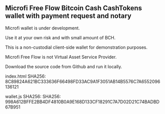 ## Microfi Free Flow Bitcoin Cash CashTokens wallet with payment request and notary

Microfi wallet is under development.

Use it at your own risk and with small amount of BCH.

This is a non-custodial client-side wallet for demonstration purposes.

Microfi Free Flow is not Virtual Asset Service Provider.

Download the source code from Github and run it locally.


index.html SHA256: 8C89824A621BC333636F66498FD33AC9A1F3051AB14B5576C7A6552096136121

wallet.js SHA256: SHA256: 998A612BFFE2BB4DF4810B0A9E168D133CF18291C7A7D02D21C74BADBD67B951
